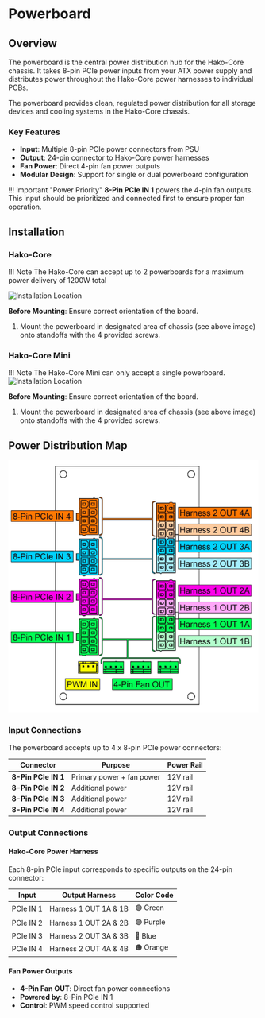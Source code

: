 # Powerboard

## Overview
The powerboard is the central power distribution hub for the Hako-Core chassis. It takes 8-pin PCIe power inputs from your ATX power supply and distributes power throughout the Hako-Core power harnesses to individual PCBs. <br />

The powerboard provides clean, regulated power distribution for all storage devices and cooling systems in the Hako-Core chassis.

### Key Features

- **Input**: Multiple 8-pin PCIe power connectors from PSU
- **Output**: 24-pin connector to Hako-Core power harnesses
- **Fan Power**: Direct 4-pin fan power outputs
- **Modular Design**: Support for single or dual powerboard configuration

!!! important "Power Priority"
    **8-Pin PCIe IN 1** powers the 4-pin fan outputs. This input should be prioritized and connected first to ensure proper fan operation.

## **Installation**

### **Hako-Core**

!!! Note
    The Hako-Core can accept up to 2 powerboards for a maximum power delivery of 1200W total

![Installation Location](../../assets/lid-screw-location.png)

**Before Mounting**: Ensure correct orientation of the board.

1. Mount the powerboard in designated area of chassis (see above image) onto standoffs with the 4 provided screws.

### **Hako-Core Mini**

!!! Note
    The Hako-Core Mini can only accept a single powerboard.
![Installation Location](../../assets/lid-screw-location.png)

**Before Mounting**: Ensure correct orientation of the board.

1. Mount the powerboard in designated area of chassis (see above image) onto standoffs with the 4 provided screws.

## **Power Distribution Map**
![title](../imgs/PowerDistributionMap.png)

### Input Connections

The powerboard accepts up to 4 x 8-pin PCIe power connectors:

| Connector | Purpose | Power Rail |
|-----------|---------|------------|
| **8-Pin PCIe IN 1** | Primary power + fan power | 12V rail |
| **8-Pin PCIe IN 2** | Additional power | 12V rail |
| **8-Pin PCIe IN 3** | Additional power | 12V rail |
| **8-Pin PCIe IN 4** | Additional power | 12V rail |


### Output Connections

#### Hako-Core Power Harness

Each 8-pin PCIe input corresponds to specific outputs on the 24-pin connector:

| Input | Output Harness | Color Code |
|-------|---------------|------------|
| PCIe IN 1 | Harness 1 OUT 1A & 1B | 🟢 Green |
| PCIe IN 2 | Harness 1 OUT 2A & 2B | 🟣 Purple |
| PCIe IN 3 | Harness 2 OUT 3A & 3B | 🔵 Blue |
| PCIe IN 4 | Harness 2 OUT 4A & 4B | 🟠 Orange |

#### Fan Power Outputs

- **4-Pin Fan OUT**: Direct fan power connections
- **Powered by**: 8-Pin PCIe IN 1
- **Control**: PWM speed control supported